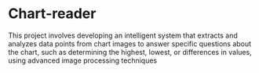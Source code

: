 # Chart-reader
This project involves developing an intelligent system that extracts and analyzes data points from chart images to answer specific questions about the chart, such as determining the highest, lowest, or differences in values, using advanced image processing techniques
